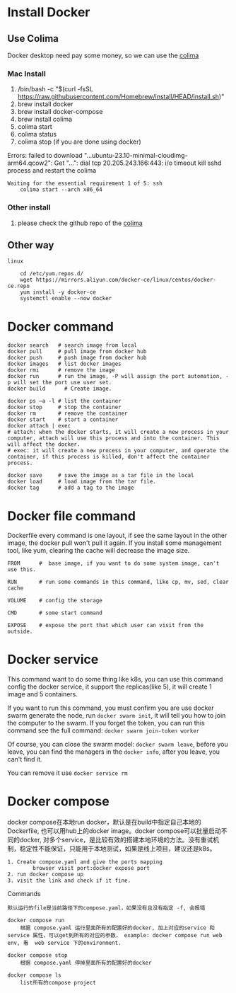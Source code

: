 # Install Docker

## Use Colima
Docker desktop need pay some money, so we can use the [colima](https://github.com/abiosoft/colima)

### Mac Install

1. /bin/bash -c "$(curl -fsSL https://raw.githubusercontent.com/Homebrew/install/HEAD/install.sh)"
2. brew install docker
4. brew install docker-compose
5. brew install colima
6. colima start
7. colima status 
8. colima stop (if you are done using docker) 

Errors: 
    failed to download "...ubuntu-23.10-minimal-cloudimg-arm64.qcow2": Get "...": dial tcp 20.205.243.166:443: i/o timeout
        kill sshd process and restart the colima
    
    Waiting for the essential requirement 1 of 5: ssh
        colima start --arch x86_64

### Other install

1. please check the github repo of the [colima](https://github.com/abiosoft/colima)

## Other way
    linux

        cd /etc/yum.repos.d/
        wget https://mirrors.aliyun.com/docker-ce/linux/centos/docker-ce.repo
        yum install -y docker-ce
        systemctl enable --now docker


# Docker command

    docker search   # search image from local
    docker pull     # pull image from docker hub 
    docker push     # push image from docker hub 
    docker images   # list docker images 
    docker rmi      # remove the image
    docker run      # run the image, -P will assign the port automation, -p will set the port use user set.
    docker build      # Create image.

    docker ps –a -l # list the container
    docker stop     # stop the container
    docker rm       # remove the container
    docker start    # start a container
    docker attach | exec 
    # attach: when the docker starts, it will create a new process in your computer, attach will use this process and into the container. This will affect the docker.
    # exec: it will create a new process in your computer, and operate the container, if this process is killed, don't affect the container process. 

    docker save     # save the image as a tar file in the local
    docker load     # load image from the tar file. 
    docker tag      # add a tag to the image

# Docker file command

Dockerfile every command is one layout, if see the same layout in the other image, the docker pull won't pull it again. If you install some management tool, like yum, clearing the cache will decrease the image size.

    FROM      #  base image, if you want to do some system image, can't use this.

    RUN       # run some commands in this command, like cp, mv, sed, clear cache
    
    VOLUME    # config the storage

    CMD       # some start command

    EXPOSE    # expose the port that which user can visit from the outside. 

# Docker service
This command want to do some thing like k8s, you can use this command config the docker service, it support the replicas(like 5), it will create 1 image and 5 containers.

If you want to run this command, you must confirm you are use docker swarm generate the node, run `docker swarm init`, it will tell you how to join the computer to the swarm. If you forget the token, you can run this command see the full command: `docker swarm join-token worker`

Of course, you can close the swarm model: `docker swarm leave`, before you leave, you can find the managers in the `docker info`, after you leave, you can't find it.

You can remove it use `docker service rm`


# Docker compose

docker compose在本地run docker，默认是在build中指定自己本地的Dockerfile, 也可以用hub上的docker image。docker compose可以批量启动不同的docker, 对多个service，是比较有效的搭建本地环境的方法。没有重试机制，稳定性不能保证，只能用于本地测试，如果是线上项目，建议还是k8s。

    1. Create compose.yaml and give the ports mapping
            browser visit port:docker expose port
    2. run docker compose up
    3. visit the link and check if it fine.

Commands
    
    默认运行的file是当前路径下的compose.yaml，如果没有且没有指定 -f, 会报错

    docker compose run 
        根据 compose.yaml 运行里面所有的配置好的docker, 加上对应的service 和service 属性，可以get到所有的对应的参数， example: docker compose run web env, 看  web service 下的environment.
    
    docker compose stop
        根据 compose.yaml 停掉里面所有的配置好的docker
    
    docker compose ls
        list所有的compose project
    

